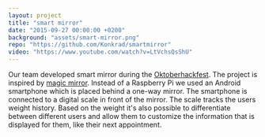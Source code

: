 ```yaml
---
layout: project
title: "smart mirror"
date: "2015-09-27 00:00:00 +0200"
background: "assets/smart-mirror.png"
repo: "https://github.com/Konkrad/smartmirror"
video: "https://www.youtube.com/watch?v=LtVchsQsShU"
---
```


Our team developed smart mirror during the <a href="http://www.oktoberhackfest.com/">Oktoberhackfest</a>.
The project is inspired by <a href="https://www.raspberrypi.org/blog/magic-mirror/">magic mirror</a>.
Instead of a Raspberry Pi we used an Android smartphone which is placed behind a one-way mirror.
The smartphone is connected to a digital scale in front of the mirror. The scale tracks the users weight history.
Based on the weight it's also possible to differentiate between different users and allow them to customize the
information that is displayed for them, like their next appointment.

